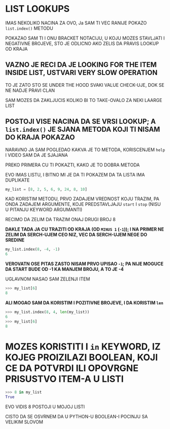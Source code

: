# LIST LOOKUPS

IMAS NEKOLIKO NACINA ZA OVO, Ja SAM TI VEC RANIJE POKAZO `list.index()` METODU

POKAZAO SAM TI I ONU BRACKET NOTACIJU, U KOJU MOZES STAVLJATI I NEGATIVNE BROJEVE, STO JE ODLICNO AKO ZELIS DA PRAVIS LOOKUP OD KRAJA

## VAZNO JE RECI DA JE LOOKING FOR THE ITEM INSIDE LIST, USTVARI VERY SLOW OPERATION

TO JE ZATO STO SE UNDER THE HOOD SVAKI VALUE CHECK-UJE, DOK SE NE NADJE PRAVI CLAN

SAM MOZES DA ZAKLJUCIS KOLIKO BI TO TAKE-OVALO ZA NEKI LAARGE LIST

## POSTOJI VISE NACINA DA SE VRSI LOOKUP; A `list.index()` JE SJANA METODA KOJI TI NISAM DO KRAJA POKAZAO

NARAVNO JA SAM POGLEDAO KAKVA JE TO METODA, KORISCENJEM `help` I VIDEO SAM DA JE SJAJANA

PREKO PRIMERA CU TI POKAZTI, KAKO JE TO DOBRA METODA

EVO IMAS LISTU, I BITNO MI JE DA TI POKAZEM DA TA LISTA IMA DUPLIKATE

```py
my_list = [8, 2, 5, 6, 9, 24, 8, 10]
```

KAD KORISTIM METODU, PRVO ZADAJEM VREDNOST KOJU TRAZIM, PA ONDA ZADAJEM ARGUMENTE, KOJE PREDSTAVLJAJU `start` I `stop` (NISU U PITANJU KEYWORD ARGUMANTI)

RECIMO DA ZELIM DA TRAZIM ONAJ DRUGI BROJ 8

**DAKLE TADA JA CU TRAZITI OD KRAJA (OD `MINUS 1` (`-1`)); I NA PRIMER NE ZELIM DA SERCH-UJEM CEO NIZ, VEC DA SERCH-UJEM NEGE DO SREDINE**

```py
my_list.index(8, -4, -1)
6
```

**VEROVATN OSE PITAS ZASTO NISAM PRVO UPISAO `-1`; PA NIJE MOGUCE DA START BUDE OD -1 KA MANJEM BROJU, A TO JE -4**

UGLAVNOM NASAO SAM ZELENJI ITEM

```py
>>> my_list[6]
8
```

**ALI MOGAO SAM DA KORISTIM I POZITIVNE BROJEVE, I DA KORISTIM `len`**

```py
>>> my_list.index(8, 4, len(my_list))
6
>>> my_list[6]
8
```

# MOZES KORISTITI I `in` KEYWORD, IZ KOJEG PROIZILAZI BOOLEAN, KOJI CE DA POTVRDI ILI OPOVRGNE PRISUSTVO ITEM-A U LISTI

```py
>>> 8 in my_list
True
```
EVO VIDIS 8 POSTOJI U MOJOJ LISTI

CISTO DA SE OSVRNEM DA U PYTHON-U BOOLEAN-I POCINJU SA VELIKIM SLOVOM

